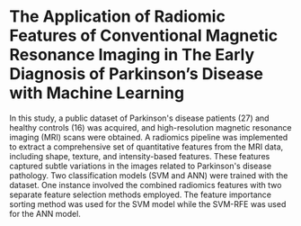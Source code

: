 # The Application of Radiomic Features of Conventional Magnetic Resonance Imaging in The Early Diagnosis of Parkinson’s Disease with Machine Learning
In this study, a public dataset of Parkinson's disease patients (27) and healthy controls (16) was acquired, and high-resolution magnetic resonance imaging (MRI) scans were obtained. A radiomics pipeline was implemented to extract a comprehensive set of quantitative features from the MRI data, including shape, texture, and intensity-based features. These features captured subtle variations in the images related to Parkinson's disease pathology. Two classification models (SVM and ANN) were trained with the dataset. One instance involved the combined radiomics features with two separate feature selection methods employed. The feature importance sorting method was used for the SVM model while the SVM-RFE was used for the ANN model.
